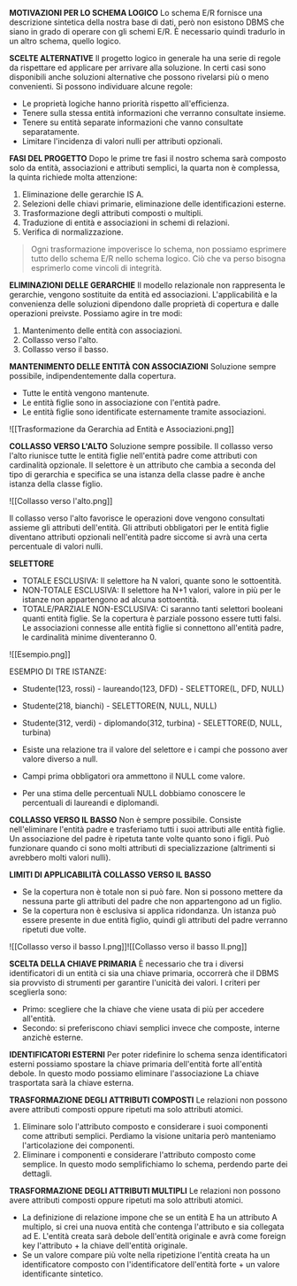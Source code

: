 **MOTIVAZIONI PER LO SCHEMA LOGICO**
Lo schema E/R fornisce una descrizione sintetica della nostra base di dati, però non esistono DBMS che siano in grado di operare con gli schemi E/R. È necessario quindi tradurlo in un altro schema, quello logico.

**SCELTE ALTERNATIVE**
Il progetto logico in generale ha una serie di regole da rispettare ed applicare per arrivare alla soluzione. In certi casi sono disponibili anche soluzioni alternative che possono rivelarsi più o meno convenienti. Si possono individuare alcune regole:
- Le proprietà logiche hanno priorità rispetto all'efficienza.
- Tenere sulla stessa entità informazioni che verranno consultate insieme.
- Tenere su entità separate informazioni che vanno consultate separatamente.
- Limitare l'incidenza di valori nulli per attributi opzionali.

**FASI DEL PROGETTO**
Dopo le prime tre fasi il nostro schema sarà composto solo da entità, associazioni e attributi semplici, la quarta non è complessa, la quinta richiede molta attenzione:
1) Eliminazione delle gerarchie IS A.
2) Selezioni delle chiavi primarie, eliminazione delle identificazioni esterne.
3) Trasformazione degli attributi composti o multipli.
4) Traduzione di entità e associazioni in schemi di relazioni.
5) Verifica di normalizzazione.

> Ogni trasformazione impoverisce lo schema, non possiamo esprimere tutto dello schema E/R nello schema logico. Ciò che va perso bisogna esprimerlo come vincoli di integrità.

**ELIMINAZIONI DELLE GERARCHIE**
Il modello relazionale non rappresenta le gerarchie, vengono sostituite da entità ed associazioni. 
L'applicabilità e la convenienza delle soluzioni dipendono dalle proprietà di copertura e dalle operazioni preivste. Possiamo agire in tre modi:
1) Mantenimento delle entità con associazioni.
2) Collasso verso l'alto.
3) Collasso verso il basso. 

**MANTENIMENTO DELLE ENTITÀ CON ASSOCIAZIONI**
Soluzione sempre possibile, indipendentemente dalla copertura.
- Tutte le entità vengono mantenute.
- Le entità figlie sono in associazione con l'entità padre.
- Le entità figlie sono identificate esternamente tramite associazioni.

![[Trasformazione da Gerarchia ad Entità e Associazioni.png]]

**COLLASSO VERSO L'ALTO**
Soluzione sempre possibile.
Il collasso verso l'alto riunisce tutte le entità figlie nell'entità padre come attributi con cardinalità opzionale. Il selettore è un attributo che cambia a seconda del tipo di gerarchia e specifica se una istanza della classe padre è anche istanza della classe figlio.

![[Collasso verso l'alto.png]]

Il collasso verso l'alto favorisce le operazioni dove vengono consultati assieme gli attributi dell'entità. Gli attributi obbligatori per le entità figlie diventano attributi opzionali nell'entità padre siccome si avrà una certa percentuale di valori nulli.

**SELETTORE**
- TOTALE ESCLUSIVA: Il selettore ha N valori, quante sono le sottoentità.
- NON-TOTALE ESCLUSIVA: Il selettore ha N+1 valori, valore in più per le istanze non appartengono ad alcuna sottoentità.
- TOTALE/PARZIALE NON-ESCLUSIVA: Ci saranno tanti selettori booleani quanti entità figlie. Se la copertura è parziale possono essere tutti falsi. Le associazioni connesse alle entità figlie si connettono all'entità padre, le cardinalità minime diventeranno 0.

![[Esempio.png]]

ESEMPIO DI TRE ISTANZE:
- Studente(123, rossi) - laureando(123, DFD) - SELETTORE(L, DFD, NULL)
- Studente(218, bianchi) - SELETTORE(N, NULL, NULL)
- Studente(312, verdi) - diplomando(312, turbina) - SELETTORE(D, NULL, turbina)

- Esiste una relazione tra il valore del selettore e i campi che possono aver valore diverso a null.
- Campi prima obbligatori ora ammettono il NULL come valore.
- Per una stima delle percentuali NULL dobbiamo conoscere le percentuali di laureandi e diplomandi.

**COLLASSO VERSO IL BASSO**
Non è sempre possibile.
Consiste nell'eliminare l'entità padre e trasferiamo tutti i suoi attributi alle entità figlie.
Un associazione del padre è ripetuta tante volte quanto sono i figli. Può funzionare quando ci sono molti attributi di specializzazione (altrimenti si avrebbero molti valori nulli).

**LIMITI DI APPLICABILITÀ COLLASSO VERSO IL BASSO**
- Se la copertura non è totale non si può fare. Non si possono mettere da nessuna parte gli attributi del padre che non appartengono ad un figlio.
- Se la copertura non è esclusiva si applica ridondanza. Un istanza può essere presente in due entità figlio, quindi gli attributi del padre verranno ripetuti due volte.

![[Collasso verso il basso I.png]]![[Collasso verso il basso II.png]]

**SCELTA DELLA CHIAVE PRIMARIA**
È necessario che tra i diversi identificatori di un entità ci sia una chiave primaria, occorrerà che il DBMS sia provvisto di strumenti per garantire l'unicità dei valori. I criteri per sceglierla sono:
- Primo: scegliere che la chiave che viene usata di più per accedere all'entità.
- Secondo: si preferiscono chiavi semplici invece che composte, interne anzichè esterne.

**IDENTIFICATORI ESTERNI**
Per poter ridefinire lo schema senza identificatori esterni possiamo spostare la chiave primaria dell'entità forte all'entità debole. In questo modo possiamo eliminare l'associazione La chiave trasportata sarà la chiave esterna.

**TRASFORMAZIONE DEGLI ATTRIBUTI COMPOSTI**
Le relazioni non possono avere attributi composti oppure ripetuti ma solo attributi atomici.
1) Eliminare solo l'attributo composto e considerare i suoi componenti come attributi semplici. Perdiamo la visione unitaria però manteniamo l'articolazione dei componenti.
2) Eliminare i componenti e considerare l'attributo composto come semplice. In questo modo semplifichiamo lo schema, perdendo parte dei dettagli.

**TRASFORMAZIONE DEGLI ATTRIBUTI MULTIPLI**
Le relazioni non possono avere attributi composti oppure ripetuti ma solo attributi atomici.
- La definizione di relazione impone che se un entità E ha un attributo A multiplo, si crei una nuova entità che contenga l'attributo e sia collegata ad E. L'entità creata sarà debole dell'entità originale e avrà come foreign key l'attributo + la chiave dell'entità originale.
- Se un valore compare più volte nella ripetizione l'entità creata ha un identificatore composto con l'identificatore dell'entità forte + un valore identificante sintetico.